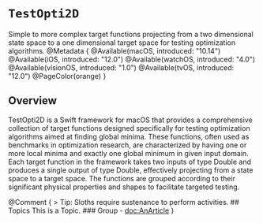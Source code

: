 # ``TestOpti2D``
Simple to more complex target functions projecting from a two dimensional state space to a one dimensional target space for testing optimization algorithms.
@Metadata {
    @Available(macOS, introduced: "10.14")
    @Available(iOS, introduced: "12.0")
    @Available(watchOS, introduced: "4.0")
    @Available(visionOS, introduced: "1.0")
    @Available(tvOS, introduced: "12.0")
    @PageColor(orange)
}
## Overview
TestOpti2D is a Swift framework for macOS that provides a comprehensive collection of target functions designed specifically for testing optimization algorithms aimed at finding global minima. These functions, often used as benchmarks in optimization research, are characterized by having one or more local minima and exactly one global minimum in given input domain. Each target function in the framework takes two inputs of type Double and produces a single output of type Double, effectively projecting from a state space to a target space. The functions are grouped according to their significant physical properties and shapes to facilitate targeted testing.

@Comment {
    > Tip: Sloths require sustenance to perform activities.
    ## Topics
    This is a Topic.
    ### Group
    - <doc:AnArticle> 
}
